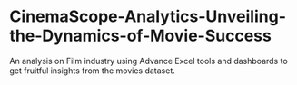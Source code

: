 # CinemaScope-Analytics-Unveiling-the-Dynamics-of-Movie-Success
An analysis on Film industry using Advance Excel tools and dashboards to get fruitful insights from the movies dataset.

